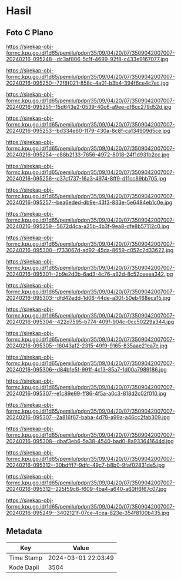 # Hasil

## Foto C Plano

https://sirekap-obj-formc.kpu.go.id/1d65/pemilu/pdpr/35/09/04/20/07/3509042007007-20240216-095248--dc3af806-5c1f-4699-92f8-c433e9167077.jpg

https://sirekap-obj-formc.kpu.go.id/1d65/pemilu/pdpr/35/09/04/20/07/3509042007007-20240216-095250--72f8f021-858c-4a01-b3b4-394f6ce4c7ec.jpg

https://sirekap-obj-formc.kpu.go.id/1d65/pemilu/pdpr/35/09/04/20/07/3509042007007-20240216-095251--15d643e2-0539-40c6-a9ee-df6cc279d52d.jpg

https://sirekap-obj-formc.kpu.go.id/1d65/pemilu/pdpr/35/09/04/20/07/3509042007007-20240216-095253--bd334e60-1f79-430a-8c8f-ca134909d5ce.jpg

https://sirekap-obj-formc.kpu.go.id/1d65/pemilu/pdpr/35/09/04/20/07/3509042007007-20240216-095254--c88b2133-7656-4972-8018-24f1d931b2cc.jpg

https://sirekap-obj-formc.kpu.go.id/1d65/pemilu/pdpr/35/09/04/20/07/3509042007007-20240216-095256--c37c1737-16a3-4974-8ff9-d11cc89bb705.jpg

https://sirekap-obj-formc.kpu.go.id/1d65/pemilu/pdpr/35/09/04/20/07/3509042007007-20240216-095257--bea6eded-db9e-43f3-833e-5e6484eb1c0e.jpg

https://sirekap-obj-formc.kpu.go.id/1d65/pemilu/pdpr/35/09/04/20/07/3509042007007-20240216-095259--5672d4ca-a25b-4b3f-9ea8-dfe8b57112c0.jpg

https://sirekap-obj-formc.kpu.go.id/1d65/pemilu/pdpr/35/09/04/20/07/3509042007007-20240216-095300--f733067d-ad92-45da-8659-c052c2d33622.jpg

https://sirekap-obj-formc.kpu.go.id/1d65/pemilu/pdpr/35/09/04/20/07/3509042007007-20240216-095301--2b9e2d0b-6ad3-4c76-a92d-8c52ceeea342.jpg

https://sirekap-obj-formc.kpu.go.id/1d65/pemilu/pdpr/35/09/04/20/07/3509042007007-20240216-095303--dfd42edd-1d06-44de-a30f-50eb468eca15.jpg

https://sirekap-obj-formc.kpu.go.id/1d65/pemilu/pdpr/35/09/04/20/07/3509042007007-20240216-095304--422d7595-b774-409f-904c-0cc50229a344.jpg

https://sirekap-obj-formc.kpu.go.id/1d65/pemilu/pdpr/35/09/04/20/07/3509042007007-20240216-095305--16043af2-2315-49f9-9165-835aae21ea7e.jpg

https://sirekap-obj-formc.kpu.go.id/1d65/pemilu/pdpr/35/09/04/20/07/3509042007007-20240216-095306--d84b1e5f-991f-4c13-85a7-1d00a7989186.jpg

https://sirekap-obj-formc.kpu.go.id/1d65/pemilu/pdpr/35/09/04/20/07/3509042007007-20240216-095307--e1c89e99-ff86-4f5a-a0c3-818d2c02f010.jpg

https://sirekap-obj-formc.kpu.go.id/1d65/pemilu/pdpr/35/09/04/20/07/3509042007007-20240216-095307--2a816f67-baba-4d78-a99a-a46cc2fab309.jpg

https://sirekap-obj-formc.kpu.go.id/1d65/pemilu/pdpr/35/09/04/20/07/3509042007007-20240216-095308--dbaf3eb6-5a38-4540-bad0-8a933641644d.jpg

https://sirekap-obj-formc.kpu.go.id/1d65/pemilu/pdpr/35/09/04/20/07/3509042007007-20240216-095312--30bdfff7-9dfc-49c7-b8b0-9faf02831de5.jpg

https://sirekap-obj-formc.kpu.go.id/1d65/pemilu/pdpr/35/09/04/20/07/3509042007007-20240216-095312--225f59c8-f609-4ba4-a640-a60ff6f67c07.jpg

https://sirekap-obj-formc.kpu.go.id/1d65/pemilu/pdpr/35/09/04/20/07/3509042007007-20240216-095249--3402121f-07ce-4cea-823e-354f8100b435.jpg


## Metadata

| Key        | Value               |
| ---------- | ------------------- |
| Time Stamp | 2024-03-01 22:03:49 |
| Kode Dapil | 3504                |



